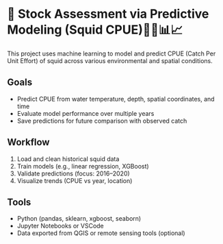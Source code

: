 # 🦑 Stock Assessment via Predictive Modeling (Squid CPUE)🦑🌊📊📈


This project uses machine learning to model and predict CPUE (Catch Per Unit Effort) of squid across various environmental and spatial conditions.

## Goals
- Predict CPUE from water temperature, depth, spatial coordinates, and time
- Evaluate model performance over multiple years
- Save predictions for future comparison with observed catch

## Workflow
1. Load and clean historical squid data
2. Train models (e.g., linear regression, XGBoost)
3. Validate predictions (focus: 2016–2020)
4. Visualize trends (CPUE vs year, location)

## Tools
- Python (pandas, sklearn, xgboost, seaborn)
- Jupyter Notebooks or VSCode
- Data exported from QGIS or remote sensing tools (optional)